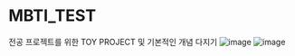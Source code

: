 # MBTI_TEST

전공 프로젝트를 위한 TOY PROJECT 및 기본적인 개념 다지기
![image](https://user-images.githubusercontent.com/84216838/135789267-fc02d3cc-8243-4756-aad7-0eca1cbe351e.png)
![image](https://user-images.githubusercontent.com/84216838/135789091-bf8c6a59-f5bf-4c10-8bcf-5650ff93fff1.png)
